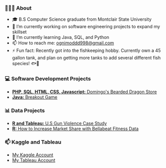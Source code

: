 ### 👨🏻‍🎓 **About**

* 🎓 B.S Computer Science graduate from Montclair State University
* 🔭 I’m currently working on software engineering projects to expand my skillset
* 🌱 I’m currently learning Java, SQL, and Python
* 📫 How to reach me: ognimoddd998@gmail.com
* ⚡ Fun fact: Recently got into the fishkeeping hobby. Currently own a 45 gallon tank, and plan on getting more tanks to add several different fish species! 🐟🐠

### 💻 Software Development Projects

* <a href="https://github.com/ognimoddd/bearded-dragon-store">**PHP, SQL, HTML, CSS, Javascript:** Domingo's Bearded Dragon Store</a>
* <a href="https://github.com/ognimoddd/breakout-game">**Java:** Breakout Game</a>

### 📊 Data Projects

* <a href="https://github.com/ognimoddd/US-gun-violence-case-study">**R and Tableau:** U.S Gun Violence Case Study</a>
* <a href="https://github.com/ognimoddd/bellabeat-case-study-r">**R:** How to Increase Market Share with Bellabeat Fitness Data</a>

### 📫 Kaggle and Tableau

* <a href="https://www.kaggle.com/ognimoddd">My Kaggle Account</a>
* <a href="https://public.tableau.com/app/profile/domingo.guzman">My Tableau Account</a>
